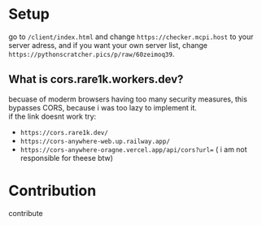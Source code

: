 # Setup

go to `/client/index.html` and change `https://checker.mcpi.host` to your server adress, and if you want your own server list, change `https://pythonscratcher.pics/p/raw/60zeimoq39`.
## What is cors.rare1k.workers.dev?
becuase of moderm browsers having too many security measures, this bypasses CORS, because i was too lazy to implement it.  
if the link doesnt work try:
- `https://cors.rare1k.dev/`
- `https://cors-anywhere-web.up.railway.app/`
- `https://cors-anywhere-oragne.vercel.app/api/cors?url=`
( i am not responsible for theese btw)

# Contribution
contribute 
